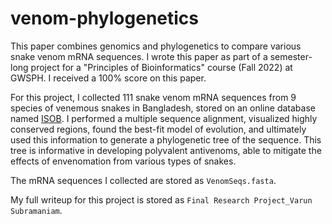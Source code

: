 # venom-phylogenetics
This paper combines genomics and phylogenetics to compare various snake venom mRNA sequences. I wrote this paper as part of a semester-long project for a "Principles of Bioinformatics" course (Fall 2022) at GWSPH. I received a 100% score on this paper.

For this project, I collected 111 snake venom mRNA sequences from 9 species of venemous snakes in Bangladesh, stored on an online database named [ISOB](https://pubmed.ncbi.nlm.nih.gov/25848172/). I performed a multiple sequence alignment, visualized highly conserved regions, found the best-fit model of evolution, and ultimately used this information to generate a phylogenetic tree of the sequence. This tree is informative in developing polyvalent antivenoms, able to mitigate the effects of envenomation from various types of snakes. 

The mRNA sequences I collected are stored as `VenomSeqs.fasta`.

My full writeup for this project is stored as `Final Research Project_Varun Subramaniam`.
